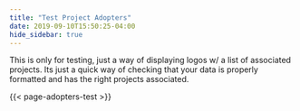 ```yaml
---
title: "Test Project Adopters"
date: 2019-09-10T15:50:25-04:00
hide_sidebar: true
---
```


This is only for testing, just a way of displaying logos w/ a list of associated projects. 
Its just a quick way of checking that your data is properly formatted and has the right projects associated.

{{< page-adopters-test >}}